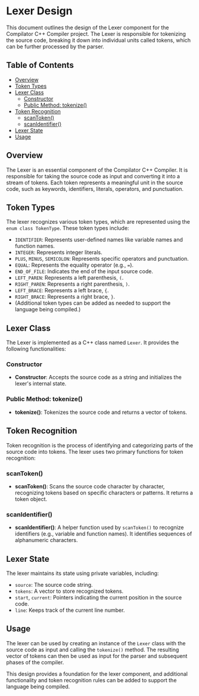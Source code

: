 # Lexer Design

This document outlines the design of the Lexer component for the Compilator C++ Compiler project. The Lexer is responsible for tokenizing the source code, breaking it down into individual units called tokens, which can be further processed by the parser.

## Table of Contents

- [Overview](#overview)
- [Token Types](#token-types)
- [Lexer Class](#lexer-class)
  - [Constructor](#constructor)
  - [Public Method: tokenize()](#public-method-tokenize)
- [Token Recognition](#token-recognition)
  - [scanToken()](#scantoken)
  - [scanIdentifier()](#scanidentifier)
- [Lexer State](#lexer-state)
- [Usage](#usage)

## Overview

The Lexer is an essential component of the Compilator C++ Compiler. It is responsible for taking the source code as input and converting it into a stream of tokens. Each token represents a meaningful unit in the source code, such as keywords, identifiers, literals, operators, and punctuation.

## Token Types

The lexer recognizes various token types, which are represented using the `enum class TokenType`. These token types include:

- `IDENTIFIER`: Represents user-defined names like variable names and function names.
- `INTEGER`: Represents integer literals.
- `PLUS`, `MINUS`, `SEMICOLON`: Represents specific operators and punctuation.
- `EQUAL`: Represents the equality operator (e.g., `=`).
- `END_OF_FILE`: Indicates the end of the input source code.
- `LEFT_PAREN`: Represents a left parenthesis, `(`.
- `RIGHT_PAREN`: Represents a right parenthesis, `)`.
- `LEFT_BRACE`: Represents a left brace, `{`.
- `RIGHT_BRACE`: Represents a right brace, `}`.
- (Additional token types can be added as needed to support the language being compiled.)

## Lexer Class

The Lexer is implemented as a C++ class named `Lexer`. It provides the following functionalities:

### Constructor

- **Constructor**: Accepts the source code as a string and initializes the lexer's internal state.

### Public Method: tokenize()

- **tokenize()**: Tokenizes the source code and returns a vector of tokens.

## Token Recognition

Token recognition is the process of identifying and categorizing parts of the source code into tokens. The lexer uses two primary functions for token recognition:

### scanToken()

- **scanToken()**: Scans the source code character by character, recognizing tokens based on specific characters or patterns. It returns a token object.

### scanIdentifier()

- **scanIdentifier()**: A helper function used by `scanToken()` to recognize identifiers (e.g., variable and function names). It identifies sequences of alphanumeric characters.

## Lexer State

The lexer maintains its state using private variables, including:

- `source`: The source code string.
- `tokens`: A vector to store recognized tokens.
- `start`, `current`: Pointers indicating the current position in the source code.
- `line`: Keeps track of the current line number.

## Usage

The lexer can be used by creating an instance of the `Lexer` class with the source code as input and calling the `tokenize()` method. The resulting vector of tokens can then be used as input for the parser and subsequent phases of the compiler.

This design provides a foundation for the lexer component, and additional functionality and token recognition rules can be added to support the language being compiled.
